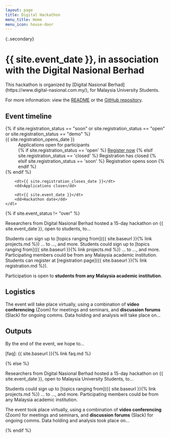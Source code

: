 ```yaml
---
layout: page
title: Digital Hackathon
menu_title: Home
menu_icon: house-door
---
```


{:.secondary}
# {{ site.event_date }}, in association with the Digital Nasional Berhad

<!-- REMOVE THIS SECTION when you use this template -->
<div class="lead" markdown="1">
This hackathon is organized by [Digital Nasional Berhad](https://www.digital-nasional.com.my/),
for Malaysia University Students.

For more information: view the [README](https://github.com/manikumarkagita/hackathon/blob/main/README.md) 
or the [GitHub repository](https://github.com/manikumarkagita/hackathon).
</div>
<!-- END of section to remove -->

<div class="aside">
    <h2><i class="bi bi-calendar3"></i> Event timeline</h2>
    <dl>
        {% if site.registration_status == "soon" or site.registration_status == "open" or site.registration_status == "demo" %}
            <dt>{{ site.registration_opens_date }}</dt>
            <dd>
                Applications open for participants<br>
                {% if site.registration_status == 'open' %}
                    <a href="{{ site.baseurl }}{% link registration.md %}" class="btn">Register now</a>
                {% elsif site.registration_status == 'closed' %}
                    <a class="btn disabled">Registration has closed</a>
                {% elsif site.registration_status == 'soon' %}
                    <a class="btn disabled">Registration opens soon</a>
                {% endif %}
            </dd>
        {% endif %}

        <dt>{{ site.registration_closes_date }}</dt>
        <dd>Applications close</dd>

        <dt>{{ site.event_date }}</dt>
        <dd>Hackathon date</dd>
    </dl>
</div>

{% if site.event_status != "over" %}

Researchers from Digital Nasional Berhad hosted a 15-day hackathon on
{{ site.event_date }}, open to students, to...

Students can sign up to [topics ranging from]({{ site.baseurl }}{% link projects.md %})
... to ..., and more. Students could sign up to [topics ranging from]({{ site.baseurl }}{% link projects.md %})
... to ..., and more. Participating members could be from any Malaysia academic institution.
Students can register at [registration page]({{ site.baseurl }}{% link registration.md %}).


Participation is open to **students from any Malaysia academic institution**.

## Logistics

The event will take place virtually, using a combination of **video
conferencing** (Zoom) for meetings and seminars, and **discussion forums**
(Slack) for ongoing comms. Data holding and analysis will take place on...

## Outputs

By the end of the event, we hope to...

[faq]: {{ site.baseurl }}{% link faq.md %}

{% else %}

Researchers from Digital Nasional Berhad hosted a 15-day hackathon on
{{ site.event_date }}, open to Malaysia University Students, to...

Students could sign up to [topics ranging from]({{ site.baseurl }}{% link projects.md %})
... to ..., and more. Participating members could be
from any Malaysia academic institution.

The event took place virtually, using a combination of **video conferencing**
(Zoom) for meetings and seminars, and **discussion forums** (Slack) for ongoing
comms. Data holding and analysis took place on...

{% endif %}
